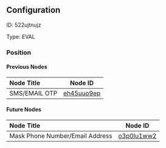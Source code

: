 # 
## Configuration
ID:  522ujtnujz

Type: EVAL 








### Position

#### Previous Nodes
| Node Title | Node ID |
| :------------- | ------------ |
| SMS/EMAIL OTP | [eh45uuo9ep](./eh45uuo9ep.md) | 
 
 #### Future Nodes
| Node Title | Node ID |
| :------------- | ------------ |
| Mask Phone Number/Email Address |[o3p0lu1ww2](./o3p0lu1ww2.md) | 